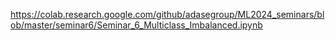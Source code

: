 https://colab.research.google.com/github/adasegroup/ML2024_seminars/blob/master/seminar6/Seminar_6_Multiclass_Imbalanced.ipynb
